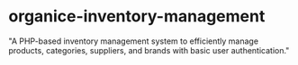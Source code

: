 # organice-inventory-management
"A PHP-based inventory management system to efficiently manage products, categories, suppliers, and brands with basic user authentication."
